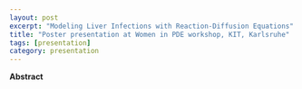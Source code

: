 ```yaml
---
layout: post
excerpt: "Modeling Liver Infections with Reaction-Diffusion Equations" 
title: "Poster presentation at Women in PDE workshop, KIT, Karlsruhe"
tags: [presentation]
category: presentation
---
```


<b>Abstract</b><br>
